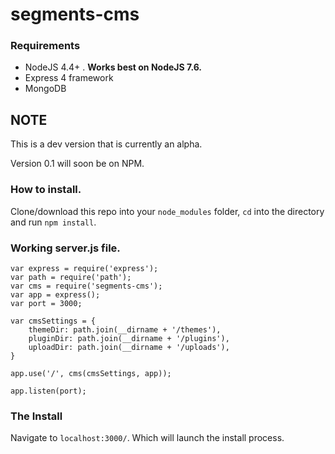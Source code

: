 # segments-cms

### Requirements
* NodeJS 4.4+ . **Works best on NodeJS 7.6.**
* Express 4 framework
* MongoDB

## **NOTE**
This is a dev version that is currently an alpha.

Version 0.1 will soon be on NPM.

### How to install.

Clone/download this repo into your `node_modules` folder, `cd` into the directory and run `npm install`.

### Working server.js file.
```
var express = require('express');
var path = require('path');
var cms = require('segments-cms');
var app = express();
var port = 3000;

var cmsSettings = {
    themeDir: path.join(__dirname + '/themes'),
    pluginDir: path.join(__dirname + '/plugins'),
    uploadDir: path.join(__dirname + '/uploads'),
}

app.use('/', cms(cmsSettings, app));

app.listen(port);

```

### The Install
Navigate to `localhost:3000/`.
Which will launch the install process.
